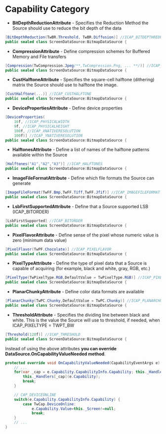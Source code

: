 # Capability Category
* **BitDepthReductionAttribute** - Specifies the Reduction Method the Source should use to reduce the bit depth of the data
```c#
[BitDepthReduction(TwBR.Threshold, TwBR.Diffusion)] //ICAP_BITDEPTHREDUCTION
public sealed class ScreenDataSource:BitmapDataSource {
```

* **CompressionAttribute** - Define compression schemes for Buffered Memory and File transfers
```c#
[Compression(TwCompression.Jpeg/**,TwCompression.Png, ... **/)] //ICAP_COMPRESSION
public sealed class ScreenDataSource:BitmapDataSource {
```

* **CustHalftoneAttribute** - Specifies the square-cell halftone (dithering) matrix the Source should use to halftone the image.
```c#
[CustHalftone(...)] //ICAP_CUSTHALFTONE
public sealed class ScreenDataSource:BitmapDataSource {
```

* **DevicePropertiesAttribute** - Define device properties
```c#
[DeviceProperties(
    16f, //ICAP_PHYSICALWIDTH
    9f, //ICAP_PHYSICALHEIGHT
    100f, //ICAP_XNATIVERESOLUTION
    100f)] //ICAP_YNATIVERESOLUTION
public sealed class ScreenDataSource:BitmapDataSource {
```

* **HalftonesAttribute** - Define a list of names of the halftone patterns available within the Source
```c#
[Halftones("A1","A2","A3")] //ICAP_HALFTONES
public sealed class ScreenDataSource:BitmapDataSource {
```

* **ImageFileFormatAttribute** - Define which file formats the Source can generate
```c#
[ImageFileFormat(TwFF.Bmp,TwFF.Tiff,TwFF.Jfif)] //ICAP_IMAGEFILEFORMAT
public sealed class ScreenDataSource:BitmapDataSource {
```

* **LsbFirstSupportedAttribute** - Define that a Source supported LSB (ICAP_BITORDER)
```c#
[LsbFirstSupported] //ICAP_BITORDER
public sealed class ScreenDataSource:BitmapDataSource {
```

* **PixelFlavorAttribute** - Define sense of the pixel whose numeric value is zero (minimum data value)
```c#
[PixelFlavor(TwPF.Chocolate)] //ICAP_PIXELFLAVOR
public sealed class ScreenDataSource:BitmapDataSource {
```

* **PixelTypeAttribute** - Define the type of pixel data that a Source is capable of acquiring (for example, black and white, gray, RGB, etc.)
```c#
[PixelType(TwPixelType.RGB,DefaultValue = TwPixelType.RGB)] //ICAP_PIXELTYPE
public sealed class ScreenDataSource:BitmapDataSource {
```

* **PlanarChunkyAttribute** - Define color data formats are available
```c#
[PlanarChunky(TwPC.Chunky,DefaultValue = TwPC.Chunky)] //ICAP_PLANARCHUNKY
public sealed class ScreenDataSource:BitmapDataSource {
```

* **ThresholdAttribute** - Specifies the dividing line between black and white. This is the value the Source will use to threshold, if needed, when ICAP_PIXELTYPE = TWPT_BW
```c#
[Threshold(128f)] //ICAP_THRESHOLD
public sealed class ScreenDataSource:BitmapDataSource {
```

Instead of using the above attributes **you can override DataSource.OnCapabilityValueNeeded method**.

```c#
protected override void OnCapabilityValueNeeded(CapabilityEventArgs e) {
    // ...
    for(var _cap = e.Capability.CapabilityInfo.Capability; this._Handlers.ContainsKey(_cap);) {
        this._Handlers[_cap](e.Capability);
        break;
    }

    // CAP_DEVICEONLINE 
    switch(e.Capability.CapabilityInfo.Capability) {
        case TwCap.DeviceOnline:
            e.Capability.Value=this._Screen!=null;
            break;
    }
    // ...
}
```

